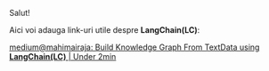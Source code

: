 Salut!

Aici voi adauga link-uri utile despre **LangChain(LC)**:

[medium@mahimairaja: Build Knowledge Graph From TextData using **LangChain(LC)** | Under 2min](https://mahimairaja.medium.com/build-knowledge-graph-from-textdata-using-langchain-under-2min-ce0d0d0e44e8)

